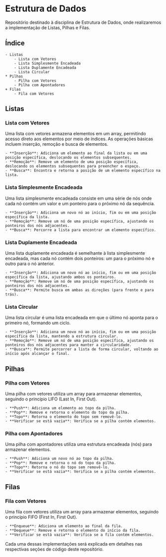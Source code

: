 # Estrutura de Dados

Repositório destinado à disciplina de Estrutura de Dados, onde realizaremos a implementação de Listas, Pilhas e Filas.

## Índice

    - Listas
        - Lista com Vetores
        - Lista Simplesmente Encadeada
        - Lista Duplamente Encadeada
        - Lista Circular
    * Pilhas
        - Pilha com Vetores
        - Pilha com Apontadores
    + Filas
        - Fila com Vetores

## Listas
### Lista com Vetores

Uma lista com vetores armazena elementos em um array, permitindo acesso direto aos elementos por meio de índices. As operações básicas incluem inserção, remoção e busca de elementos.

    - **Inserção**: Adiciona um elemento ao final da lista ou em uma posição específica, deslocando os elementos subsequentes.
    - **Remoção**: Remove um elemento de uma posição específica, deslocando os elementos subsequentes para preencher o espaço.
    - **Busca**: Encontra e retorna a posição de um elemento específico na lista.

### Lista Simplesmente Encadeada

Uma lista simplesmente encadeada consiste em uma série de nós onde cada nó contém um valor e um ponteiro para o próximo nó da sequência.

    - **Inserção**: Adiciona um novo nó ao início, fim ou em uma posição específica da lista.
    - **Remoção**: Remove um nó de uma posição específica, ajustando os ponteiros dos nós adjacentes.
    - **Busca**: Percorre a lista para encontrar um elemento específico.

### Lista Duplamente Encadeada

Uma lista duplamente encadeada é semelhante à lista simplesmente encadeada, mas cada nó contém dois ponteiros: um para o próximo nó e outro para o nó anterior.

    - **Inserção**: Adiciona um novo nó ao início, fim ou em uma posição específica da lista, ajustando ambos os ponteiros.
    - **Remoção**: Remove um nó de uma posição específica, ajustando os ponteiros dos nós adjacentes.
    - **Busca**: Permite busca em ambas as direções (para frente e para trás).

### Lista Circular

Uma lista circular é uma lista encadeada em que o último nó aponta para o primeiro nó, formando um ciclo.

    - **Inserção**: Adiciona um novo nó ao início, fim ou em uma posição específica da lista, mantendo a estrutura circular.
    - **Remoção**: Remove um nó de uma posição específica, ajustando os ponteiros dos nós adjacentes para manter a circularidade.
    - **Busca**: Permite percorrer a lista de forma circular, voltando ao início após alcançar o final.

## Pilhas
### Pilha com Vetores

Uma pilha com vetores utiliza um array para armazenar elementos, seguindo o princípio LIFO (Last In, First Out).

    - **Push**: Adiciona um elemento ao topo da pilha.
    - **Pop**: Remove e retorna o elemento do topo da pilha.
    - **Topo**: Retorna o elemento do topo sem removê-lo.
    - **Verificar se está vazia**: Verifica se a pilha contém elementos.

### Pilha com Apontadores

Uma pilha com apontadores utiliza uma estrutura encadeada (nós) para armazenar elementos.

    - **Push**: Adiciona um novo nó ao topo da pilha.
    - **Pop**: Remove e retorna o nó do topo da pilha.
    - **Topo**: Retorna o nó do topo sem removê-lo.
    - **Verificar se está vazia**: Verifica se a pilha contém elementos.

## Filas
### Fila com Vetores

Uma fila com vetores utiliza um array para armazenar elementos, seguindo o princípio FIFO (First In, First Out).

    - **Enqueue**: Adiciona um elemento ao final da fila.
    - **Dequeue**: Remove e retorna o elemento do início da fila.
    - **Verificar se está vazia**: Verifica se a fila contém elementos.

Cada uma dessas implementações será explicada em detalhes nas respectivas seções de código deste repositório.